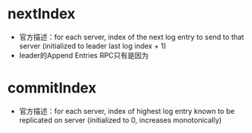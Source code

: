 # nextIndex
- 官方描述：for each server, index of the next log entry  to send to that server (initialized to leader last log index + 1)
- leader的Append Entries RPC只有是因为
# commitIndex
- 官方描述：for each server, index of highest log entry known to be replicated on server  (initialized to 0, increases monotonically)